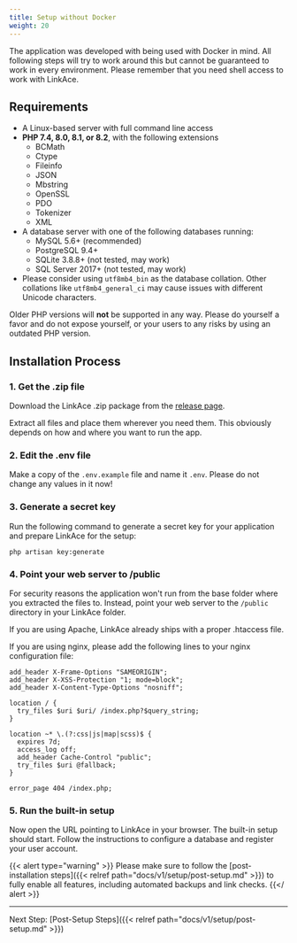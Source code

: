 ```yaml
---
title: Setup without Docker
weight: 20
---
```


The application was developed with being used with Docker in mind. All following steps will try to work around this but cannot be guaranteed to work in every environment. Please remember that you need shell access to work with LinkAce.

## Requirements

* A Linux-based server with full command line access
* **PHP 7.4, 8.0, 8.1, or 8.2**, with the following extensions
    * BCMath
    * Ctype
    * Fileinfo
    * JSON
    * Mbstring
    * OpenSSL
    * PDO
    * Tokenizer
    * XML
* A database server with one of the following databases running:
    * MySQL 5.6+ (recommended)
    * PostgreSQL 9.4+
    * SQLite 3.8.8+ (not tested, may work)
    * SQL Server 2017+ (not tested, may work)
* Please consider using `utf8mb4_bin` as the database collation. Other collations like `utf8mb4_general_ci` may cause issues with different Unicode characters.

Older PHP versions will **not** be supported in any way. Please do yourself a favor and do not expose yourself, or your users to any risks by using an outdated PHP version.


## Installation Process

### 1. Get the .zip file

Download the LinkAce .zip package from the [release page](https://github.com/Kovah/LinkAce/releases/latest).

Extract all files and place them wherever you need them. This obviously depends on how and where you want to run the
app.

### 2. Edit the .env file

Make a copy of the `.env.example` file and name it `.env`. Please do not change any values in it now!

### 3. Generate a secret key

Run the following command to generate a secret key for your application and prepare LinkAce for the setup:

```
php artisan key:generate
```

### 4. Point your web server to /public

For security reasons the application won't run from the base folder where you extracted the files to. Instead, point your web server to the `/public` directory in your LinkAce folder.

If you are using Apache, LinkAce already ships with a proper .htaccess file.

If you are using nginx, please add the following lines to your nginx configuration file:

```
add_header X-Frame-Options "SAMEORIGIN";
add_header X-XSS-Protection "1; mode=block";
add_header X-Content-Type-Options "nosniff";

location / {
  try_files $uri $uri/ /index.php?$query_string;
}

location ~* \.(?:css|js|map|scss)$ {
  expires 7d;
  access_log off;
  add_header Cache-Control "public";
  try_files $uri @fallback;
}

error_page 404 /index.php;
```

### 5. Run the built-in setup

Now open the URL pointing to LinkAce in your browser. The built-in setup should start. Follow the instructions to configure a database and register your user account.

{{< alert type="warning" >}}
Please make sure to follow the [post-installation steps]({{< relref path="docs/v1/setup/post-setup.md" >}}) to fully enable all features, including automated backups and link checks.
{{</ alert >}}

---

Next Step: [Post-Setup Steps]({{< relref path="docs/v1/setup/post-setup.md" >}})
